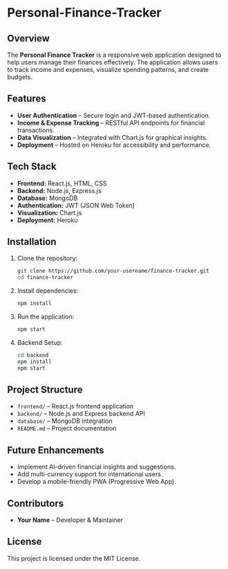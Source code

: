 # Personal-Finance-Tracker

## Overview
The **Personal Finance Tracker** is a responsive web application designed to help users manage their finances effectively. The application allows users to track income and expenses, visualize spending patterns, and create budgets.

## Features
- **User Authentication** – Secure login and JWT-based authentication.
- **Income & Expense Tracking** – RESTful API endpoints for financial transactions.
- **Data Visualization** – Integrated with Chart.js for graphical insights.
- **Deployment** – Hosted on Heroku for accessibility and performance.

## Tech Stack
- **Frontend:** React.js, HTML, CSS
- **Backend:** Node.js, Express.js
- **Database:** MongoDB
- **Authentication:** JWT (JSON Web Token)
- **Visualization:** Chart.js
- **Deployment:** Heroku

## Installation
1. Clone the repository:
   ```bash
   git clone https://github.com/your-username/finance-tracker.git
   cd finance-tracker
   ```
2. Install dependencies:
   ```bash
   npm install
   ```
3. Run the application:
   ```bash
   npm start
   ```
4. Backend Setup:
   ```bash
   cd backend
   npm install
   npm start
   ```

## Project Structure
- `frontend/` – React.js frontend application
- `backend/` – Node.js and Express backend API
- `database/` – MongoDB integration
- `README.md` – Project documentation

## Future Enhancements
- Implement AI-driven financial insights and suggestions.
- Add multi-currency support for international users.
- Develop a mobile-friendly PWA (Progressive Web App).

## Contributors
- **Your Name** – Developer & Maintainer

## License
This project is licensed under the MIT License.

